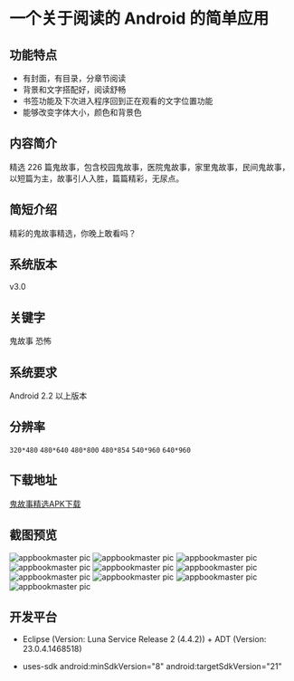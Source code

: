 # 一个关于阅读的 Android 的简单应用

## 功能特点

- 有封面，有目录，分章节阅读
- 背景和文字搭配好，阅读舒畅
- 书签功能及下次进入程序回到正在观看的文字位置功能
- 能够改变字体大小，颜色和背景色

## 内容简介 
精选 226 篇鬼故事，包含校园鬼故事，医院鬼故事，家里鬼故事，民间鬼故事，以短篇为主，故事引人入胜，篇篇精彩，无尿点。

## 简短介绍
精彩的鬼故事精选，你晚上敢看吗？

## 系统版本
v3.0

## 关键字
鬼故事 恐怖

## 系统要求 
Android 2.2 以上版本

## 分辨率 
`320*480` `480*640` `480*800` `480*854` `540*960` `640*960`

## 下载地址
[鬼故事精选APK下载](https://github.com/toulezu/appbookmaster/blob/master/dist/appbookmaster_ghoststory_3_0.apk)

## 截图预览
![appbookmaster pic](http://7xt8a6.com1.z0.glb.clouddn.com/appbookmaster/1.jpg)
![appbookmaster pic](http://7xt8a6.com1.z0.glb.clouddn.com/appbookmaster/1.png)
![appbookmaster pic](http://7xt8a6.com1.z0.glb.clouddn.com/appbookmaster/2.png)
![appbookmaster pic](http://7xt8a6.com1.z0.glb.clouddn.com/appbookmaster/3.png)
![appbookmaster pic](http://7xt8a6.com1.z0.glb.clouddn.com/appbookmaster/4.png)
![appbookmaster pic](http://7xt8a6.com1.z0.glb.clouddn.com/appbookmaster/5.png)
![appbookmaster pic](http://7xt8a6.com1.z0.glb.clouddn.com/appbookmaster/6.png)
![appbookmaster pic](http://7xt8a6.com1.z0.glb.clouddn.com/appbookmaster/7.png)
![appbookmaster pic](http://7xt8a6.com1.z0.glb.clouddn.com/appbookmaster/8.png)
![appbookmaster pic](http://7xt8a6.com1.z0.glb.clouddn.com/appbookmaster/9.png)

## 开发平台

- Eclipse (Version: Luna Service Release 2 (4.4.2)) + ADT (Version: 23.0.4.1468518)

- uses-sdk android:minSdkVersion="8" android:targetSdkVersion="21"

